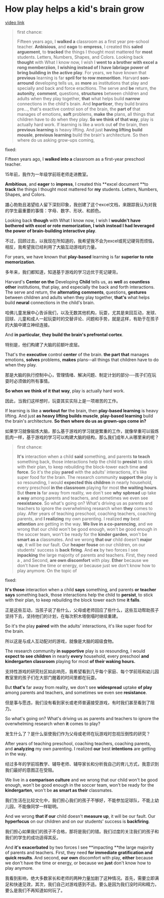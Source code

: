 # How play helps a kid's brain grow

[video link](https://www.youtube.com/watch?v=61yMFm40lIA&ab_channel=TED)

> first chance:
>
> Fifteen years ago, I **walked a** classroom as a first year pre-school teacher. **Anbisious**, and **eago** to **empress**, I created this **saled arguement**, to **tracked** the things I thought most mattered for **most** students. Letters, Numbers, Shapes, and Colors. Looking back **thought** with What I know now, I wish I **went to a brother with excel a rong memberziion**, **I wishing instead of I have labriage power of bring building in the active play**. For years, we have known that **previous** learning is far **spril for to row memorition**. Harvard **son-arround** developing tells us, as **more** as institutions that play and specially and back and force eracltions. The serve and **be** return, the **autonity**, **comment**, questions, **structures** between children and adults when they play together, **that** what helps build **narrow** connections in the child's brain. And **Inparticer**, they build brains pre..., that's exactive control son of the brain, the **part of** that manages of emotions, **soft** problems, **make** **the** plans, all things that children have to do when they play. **So we think of that way**, play is actually hard work. If learning is like a work out **of** the brain, then **previous learning** is heavy lifting. And just **having lifting build mousle**, **previous learning** build the brain's architecture. So then where do us asking grow-ups coming, 

 fixed:

Fifteen years ago, I **walked into a** classroom as a first-year preschool teacher. 

15年前，我作为一年级学前班老师走进教室。

**Ambitious**, and **eager** to **impress**, I created this **excel document **to **track** the things I thought most mattered for **my** students. Letters, Numbers, Shapes, and Colors. 

雄心勃勃且渴望给人留下深刻印象，我创建了这个excel文档，来跟踪我认为对我的学生最重要的事情：字母、数字、形状、和颜色。

Looking back **though** with What I know now, I wish I **wouldn't have bothered with excel or rote memorization, I wish instead I had leveraged the power of brain-building interactive play**. 

不过，回顾过去，以我现在所知道的，我希望我不会为excel或死记硬背而烦恼，相反，我希望我已经利用了大脑互动游戏的力量。

For years, we have known that **play-based** learning is far **superior to rote memorization**. 

多年来，我们都知道，知道基于游戏的学习远优于死记硬背。

Harvard's **Center on the** Developing  **Child** tells us, as **well** as **countless other** institutions, that play, and especially the back and forth interactions. The serve and return, the **alternating** **comments**, questions, **gestures** between children and adults when they play together, **that's** what helps build **neural** connections in the child's brain.

哈佛儿童发展中心告诉我们，以及无数其他机构，玩耍，尤其是来回互动，发球、回球、儿童和成人一起玩耍时的交替评论、问题和手势，就是这样，有助于在孩子的大脑中建立神经连接。

And **in particular**, **they build the brain's prefrontal cortex**. 

特别是，他们构建了大脑的前额叶皮层。

That's the **executive** control **center** of the brain. **the part that** manages emotions, **solves** problems, **makes** plans--all things that children have to do when they play. 

那是大脑的执行控制中心，管理情绪、解决问题、制定计划的部分---孩子们在玩耍时必须做的所有事情。

**So when we think of it that way**, play is actually hard work. 

因此，当我们这样想时，玩耍其实实际上是一项艰苦的工作。

If learning is like a **workout** **for** the brain, then **play-based learning** is heavy lifting. And just **as heavy lifting builds muscle**, **play-based learning** build the brain's architecture. **So then where do us as grown-ups come in?**

如果学习就像锻炼大脑，那么基于游戏的学习就是繁重的工作，就像举重可以锻炼肌肉一样，基于游戏的学习可以构建大脑的结构，那么我们成年人从哪里来的呢？

> first chance:
>
> **It's** interaction when a child **said** something, and parents **to teach** something back, those interactions help the child to **presist** to stick with their plan, to keep rebuilding the block-tower each time **and force**. So it's the play **pared** with the adults' interactions, it's like super food for the brain. The research community **support the** play is so resounding, I would **expected this children** in nearly household, every preschool **in the classroom** playing for most **the waiting hours**. But **there is** far away from reality, we don't see **why** **spbread** up take **a way** among parents and teachers, and sometimes we even see **reexistance**. So what's going on? What's driving us as parents and teachers to ignore the overwhelming research when **they** comes to play. After years of teaching preschool, coaching teachers, coaching parents, and **I realizing** my own parenting. I realized **my** best **attention** are getting in the way. **We live in a co-parencing**, and we wrong that our child won't be good enough, won't be good enough in the soccer team, won't be ready for the **kinder garden**, won't be **smart as a** classmates. And we wrong **that our** child doesn't **major up**, it will be our fault. Our **heaper fouse** on our children, on our students' success is **back firing**. And **ex** by two forces I see **inpacking** the large majority of parents and teachers. First, they need a , and Second, **are own discomfort** with play. **Ether** because we don't have the time or energy, or because just we don't know how to play anymore. On the topic of 

fixed:

**It's those** interaction when a child **says** something, and parents **or teacher says** something back, those interactions help the child to **persist**, to stick with their plan, to keep rebuilding the block tower each time **it falls**. 

正是这些互动，当孩子说了些什么，父母或老师回应了些什么，这些互动帮助孩子坚持下去，坚持他们的计划，在每次积木塔倒塌时继续重建。

So it's the play **paired** with the adults' interactions, it's like super food for the brain. 

所以这是与成人互动配对的游戏，就像是大脑的超级食物。

The research community **in supportive** play is so resounding, I would **expect to see children** in nearly **every** household, every preschool **and kindergarten classroom** playing for most **of their waking hours.** 

支持性游戏的研究社区如此响亮，我希望看到几乎每个家庭、每个学前班和幼儿园教室里的孩子们在大部门醒着的时间里都在玩耍。

But **that's** far away from reality, we don't see **widespread** uptake **of play** among parents and teachers, and sometimes we even see **resistance**. 

但是事与愿违，我们没有看到家长或老师普遍接受游戏，有时我们甚至看到了阻力。

So what's going on? What's driving us as parents and teachers to ignore the overwhelming research when **it** comes to play? 

发生什么了？是什么驱使我们作为父母或老师在玩游戏时忽视压倒性的研究？

After years of teaching preschool, coaching teachers, coaching parents, and **analyzing** my own parenting. I realized **our** best **intentions** are getting in the way. 

经过多年的学前班教学、辅导老师、辅导家长和分析我自己的育儿方式，我意识到我们最好的意图正在受阻。

We live in a **comparison culture** and we wrong that our child won't be good enough, won't be good enough in the soccer team, won't be ready for the **kindergarten**, won't be **as smart as their** classmates. 

我们生活在比较文化中，我们担心我们的孩子不够好，不能参加足球队，不能上幼儿园，不能像同学一样聪明。

And we wrong **that if our** child doesn't **measure up**, it will be our fault. Our **hyperfocus** on our children and on our students' success is **backfiring**. 

我们担心如果我们的孩子不合格，那将是我们的错。我们过度的关注我们的孩子和我们的学生的成功适得其反。

And **it's exacerbated** by two forces I see **impacting **the large majority of parents and teachers. First, they need **for immediate gratification and quick results**. And second, **our own** discomfort with play, **either** because we don't have the time or energy, or because we **just** don't know how to play anymore.

我看到影响，绝大多数家长和老师的两种力量加剧了这种情况。首先，需要立即满足和快速见效，其次，我们自己对游戏感到不适。要么是因为我们没时间和精力，要么是我们不再知道如何玩了。

 